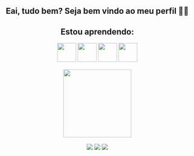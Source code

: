 ### 
<div align="center">
<h2>Eai, tudo bem? Seja bem vindo ao meu perfil 🤖🤖</h2>
</div>
<div align="center"> <h2> Estou aprendendo: </h2>
  <img src="https://cdn.jsdelivr.net/gh/devicons/devicon/icons/java/java-original.svg" height="50em"/>
  <img height="50em" src="https://cdn.jsdelivr.net/gh/devicons/devicon/icons/html5/html5-original.svg" />
  <img heigth="50em" width="50em" src="https://cdn.jsdelivr.net/gh/devicons/devicon/icons/javascript/javascript-plain.svg" />
  <img width="50em" height="50em" src="https://cdn.jsdelivr.net/gh/devicons/devicon/icons/php/php-plain.svg" />
          
          
</div>  <br>
      
<div align="center">
  <img height="180em" src="https://github-readme-stats.vercel.app/api?username=arielpereeira&show_icons=true&theme=dark&include_all_commits=true&count_private=true"/>
  
          

  
</div> <br>
<div align="center">
  <a href="https://instagram.com/ariel_pereeira" target="_blank"><img src="https://img.shields.io/badge/-Instagram-%23E4405F?style=for-the-badge&logo=instagram&logoColor=white" target="_blank"></a>
  <a href = "mailto:projetosariel@gmail.com"><img src="https://img.shields.io/badge/-Gmail-%23333?style=for-the-badge&logo=gmail&logoColor=white" target="_blank"></a>
  <a href="https://www.linkedin.com/in/" target="https://www.linkedin.com/in/ariel-santos-25b350233/_blank"><img src="https://img.shields.io/badge/-LinkedIn-%230077B5?style=for-the-badge&logo=linkedin&logoColor=white" target="_blank"></a> 
</div>  
